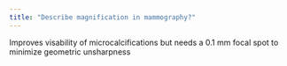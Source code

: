 ```yaml
---
title: "Describe magnification in mammography?"
---
```

Improves visability of microcalcifications but needs a 0.1 mm focal spot to minimize geometric unsharpness

